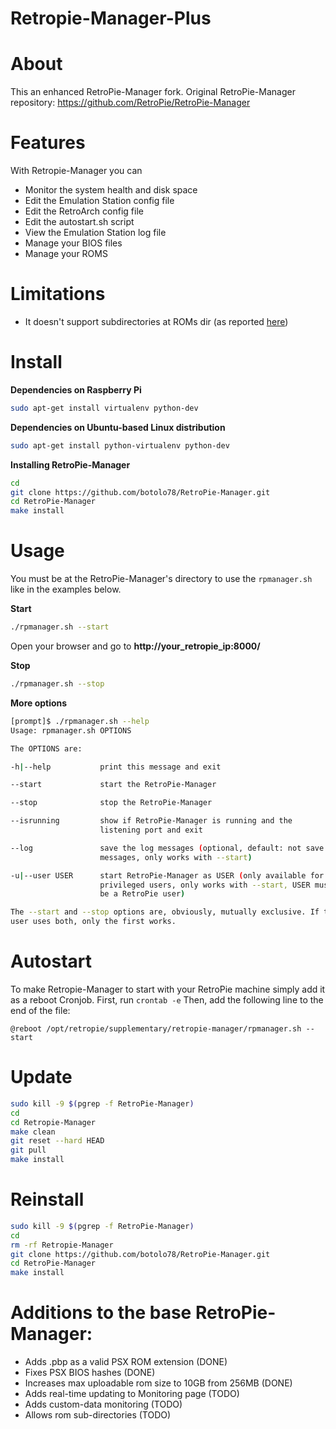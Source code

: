 
# Retropie-Manager-Plus
# About
This an enhanced RetroPie-Manager fork.
Original RetroPie-Manager repository: https://github.com/RetroPie/RetroPie-Manager

# Features
With Retropie-Manager you can
- Monitor the system health and disk space
- Edit the Emulation Station config file
- Edit the RetroArch config file
- Edit the autostart.sh script
- View the Emulation Station log file
- Manage your BIOS files
- Manage your ROMS

# Limitations
- It doesn't support subdirectories at ROMs dir (as reported [here](https://github.com/botolo78/RetroPie-Manager/issues/5))

# Install
**Dependencies on Raspberry Pi**

```sh
sudo apt-get install virtualenv python-dev
```

**Dependencies on Ubuntu-based Linux distribution**

```sh
sudo apt-get install python-virtualenv python-dev
```

**Installing RetroPie-Manager**
```sh
cd
git clone https://github.com/botolo78/RetroPie-Manager.git
cd RetroPie-Manager
make install
```

# Usage

You must be at the RetroPie-Manager's directory to use the `rpmanager.sh` like in the examples below.

**Start**
```sh
./rpmanager.sh --start
```
Open your browser and go to **http://your_retropie_ip:8000/**

**Stop**
```sh
./rpmanager.sh --stop
```

**More options**
```sh
[prompt]$ ./rpmanager.sh --help
Usage: rpmanager.sh OPTIONS

The OPTIONS are:

-h|--help           print this message and exit

--start             start the RetroPie-Manager

--stop              stop the RetroPie-Manager

--isrunning         show if RetroPie-Manager is running and the
                    listening port and exit

--log               save the log messages (optional, default: not save log
                    messages, only works with --start)

-u|--user USER      start RetroPie-Manager as USER (only available for
                    privileged users, only works with --start, USER must 
                    be a RetroPie user)

The --start and --stop options are, obviously, mutually exclusive. If the
user uses both, only the first works.

```


# Autostart
To make Retropie-Manager to start with your RetroPie machine simply add it as a reboot Cronjob.
First, run
```crontab -e```
Then, add the following line to the end of the file:
```
@reboot /opt/retropie/supplementary/retropie-manager/rpmanager.sh --start
```
# Update
```sh
sudo kill -9 $(pgrep -f RetroPie-Manager)
cd 
cd Retropie-Manager
make clean
git reset --hard HEAD
git pull
make install
```

# Reinstall
```sh
sudo kill -9 $(pgrep -f RetroPie-Manager)
cd 
rm -rf Retropie-Manager
git clone https://github.com/botolo78/RetroPie-Manager.git
cd RetroPie-Manager
make install
```

# Additions to the base RetroPie-Manager:
- Adds .pbp as a valid PSX ROM extension (DONE)
- Fixes PSX BIOS hashes (DONE)
- Increases max uploadable rom size to 10GB from 256MB (DONE)
- Adds real-time updating to Monitoring page (TODO)
- Adds custom-data monitoring (TODO)
- Allows rom sub-directories (TODO)
